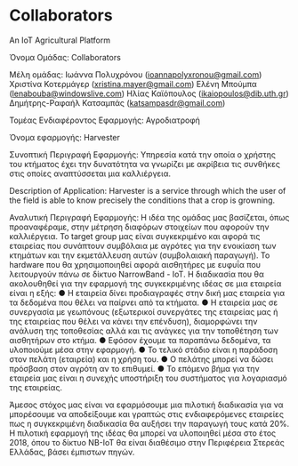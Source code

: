 # Collaborators
An IoT Agricultural Platform

Όνομα Ομάδας:
Collaborators

Μέλη ομάδας:
Ιωάννα Πολυχρόνου (ioannapolyxronou@gmail.com)
Χριστίνα Κοτερμάγερ (xristina.mayer@gmail.com)
Ελένη Μπούμπα (lenabouba@windowslive.com)
Ηλίας Καϊόπουλος (ikaiopoulos@dib.uth.gr)
Δημήτρης-Ραφαήλ Κατσαμπάς (katsampasdr@gmail.com)



Τομέας Ενδιαφέροντος Εφαρμογής:
Αγροδιατροφή

Όνομα εφαρμογής:
Harvester

Συνοπτική Περιγραφή Εφαρμογής:
Υπηρεσία κατά την οποία ο χρήστης του κτήματος έχει την δυνατότητα να γνωρίζει με ακρίβεια τις συνθήκες στις οποίες αναπτύσσεται μια καλλιέργεια.

Description of Application:
Harvester is a service through which the user of the field is able to know precisely the conditions that a crop is growning.

Αναλυτική Περιγραφή Εφαρμογής:
Η ιδέα της ομάδας μας βασίζεται, όπως προαναφέραμε, στην μέτρηση διαφόρων στοιχείων που αφορούν την καλλιέργεια. Το target group μας είναι συγκεκριμένο και αφορά τις εταιρείας που συνάπτουν συμβόλαια με αγρότες για την ενοικίαση των κτημάτων και την εκμετάλλευση αυτών (συμβολαιακή παραγωγή).
Το hardware που θα χρησιμοποιηθεί αφορά αισθητήρες με ευφυΐα που λειτουργούν πάνω σε δίκτυο NarrowBand - IoT.
Η διαδικασία που θα ακολουθηθεί για την εφαρμογή της συγκεκριμένης ιδέας σε μια εταιρεία είναι η εξής:
●	Η εταιρεία δίνει προδιαγραφές στην δική μας εταιρεία για τα δεδομένα που θέλει να παίρνει από τα κτήματα.
●	Η εταιρεία μας σε συνεργασία με γεωπόνους (εξωτερικοί συνεργάτες της εταιρείας μας ή της εταιρείας που θέλει να κάνει την επένδυση), διαμορφώνει την ανάλυση της τοποθεσίας αλλά και τις ανάγκες για την τοποθέτηση των αισθητήρων στο κτήμα.
●	Εφόσον έχουμε τα παραπάνω δεδομένα, τα υλοποιούμε μέσα στην εφαρμογή.
●	Το τελικό στάδιο είναι η παράδοση στον πελάτη (εταιρεία) και η χρήση του.
●	Ο πελάτης μπορεί να δώσει πρόσβαση στον αγρότη αν το επιθυμεί.
●	Το επόμενο βήμα για την εταιρεία μας είναι η συνεχής υποστήριξη του συστήματος για λογαριασμό της εταιρείας.

Άμεσος στόχος μας είναι να εφαρμόσουμε μια πιλοτική διαδικασία για να μπορέσουμε να αποδείξουμε και γραπτώς στις ενδιαφερόμενες εταιρείες πως η συγκεκριμένη διαδικασία θα αυξήσει την παραγωγή τους κατά 20%. Η πιλοτική εφαρμογή της ιδέας θα μπορεί να υλοποιηθεί μέσα στο έτος 2018, όπου το δίκτυο NB-IoT θα είναι διαθέσιμο στην Περιφέρεια Στερεάς Ελλάδας, βάσει έμπιστων πηγών.
